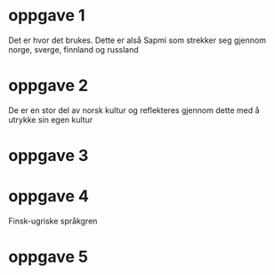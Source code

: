 # oppgave 1
Det er hvor det brukes. Dette er alså Sapmi som strekker seg gjennom norge, sverge, finnland og russland
# oppgave 2
De er en stor del av norsk kultur og reflekteres gjennom dette med å utrykke sin egen kultur
# oppgave 3
# oppgave 4
Finsk-ugriske språkgren
# oppgave 5
